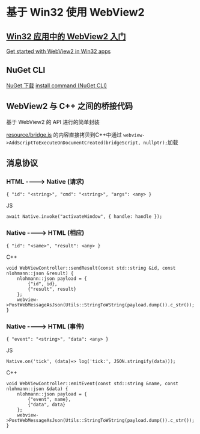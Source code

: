 基于 Win32 使用 WebView2
==========

## [Win32 应用中的 WebView2 入门](https://learn.microsoft.com/zh-cn/microsoft-edge/webview2/get-started/win32#step-8---update-or-install-the-webview2-sdk)

[Get started with WebView2 in Win32 apps](https://github.com/MicrosoftEdge/WebView2Samples/tree/main/GettingStartedGuides/Win32_GettingStarted)

## NuGet CLI

[NuGet 下载](https://www.nuget.org/downloads)
[install command (NuGet CLI)](https://learn.microsoft.com/en-us/nuget/reference/cli-reference/cli-ref-install)

## WebView2 与 C++ 之间的桥接代码

基于 WebView2 的 API 进行的简单封装

[resource/bridge.js](resource/bridge.js) 的内容直接拷贝到C++中通过
`webview->AddScriptToExecuteOnDocumentCreated(bridgeScript, nullptr);`加载

## 消息协议

### HTML ----> Native (请求)

```
{ "id": "<string>", "cmd": "<string>", "args": <any> }
```

JS

```
await Native.invoke("activateWindow", { handle: handle });
```

### Native ----> HTML (相应)

```
{ "id": "<same>", "result": <any> }
```

C++

```
void WebViewController::sendResult(const std::string &id, const nlohmann::json &result) {
    nlohmann::json payload = {
        {"id", id},
        {"result", result}
    };
    webview->PostWebMessageAsJson(Utils::StringToWString(payload.dump()).c_str());
}
```

### Native ----> HTML (事件)

```
{ "event": "<string>", "data": <any> }
```

JS

```
Native.on('tick', (data)=> log('tick:', JSON.stringify(data)));
```

C++

```
void WebViewController::emitEvent(const std::string &name, const nlohmann::json &data) {
    nlohmann::json payload = {
        {"event", name},
        {"data", data}
    };
    webview->PostWebMessageAsJson(Utils::StringToWString(payload.dump()).c_str());
}
```
